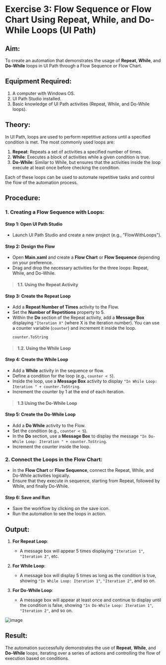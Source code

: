 # Exercise 3: Flow Sequence or Flow Chart Using Repeat, While, and Do-While Loops (UI Path)

## Aim:
To create an automation that demonstrates the usage of **Repeat**, **While**, and **Do-While** loops in UI Path through a Flow Sequence or Flow Chart.

## Equipment Required:
1. A computer with Windows OS.
2. UI Path Studio installed.
3. Basic knowledge of UI Path activities (Repeat, While, and Do-While loops).

## Theory:
In UI Path, loops are used to perform repetitive actions until a specified condition is met. The most commonly used loops are:

1. **Repeat**: Repeats a set of activities a specified number of times.
2. **While**: Executes a block of activities while a given condition is true.
3. **Do-While**: Similar to While, but ensures that the activities inside the loop execute at least once before checking the condition.

Each of these loops can be used to automate repetitive tasks and control the flow of the automation process.

## Procedure:

### 1. **Creating a Flow Sequence with Loops**:
#### Step 1: Open UI Path Studio
- Launch UI Path Studio and create a new project (e.g., "FlowWithLoops").

#### Step 2: Design the Flow
- Open **Main.xaml** and create a **Flow Chart** or **Flow Sequence** depending on your preference.
- Drag and drop the necessary activities for the three loops: Repeat, While, and Do-While.


>#### 1.1. **Using the Repeat Activity**

#### Step 3: Create the Repeat Loop
- Add a **Repeat Number of Times** activity to the Flow.
- Set the **Number of Repetitions** property to 5.
- Within the **Do** section of the Repeat activity, add a **Message Box** displaying `"Iteration X"` (where X is the iteration number). You can use a counter variable (`counter`) and increment it inside the loop.
  ```VB
  counter.ToString
  ```


>#### 1.2. **Using the While Loop**

#### Step 4: Create the While Loop
- Add a **While** activity in the sequence or flow.
- Define a condition for the loop (e.g., `counter < 5`).
- Inside the loop, use a **Message Box** activity to display `"In While Loop: Iteration " + counter.ToString`.
- Increment the counter by 1 at the end of each iteration.


>#### 1.3 **Using the Do-While Loop**

#### Step 5: Create the Do-While Loop
- Add a **Do While** activity to the Flow.
- Set the condition (e.g., `counter < 5`).
- In the **Do** section, use a **Message Box** to display the message `"In Do-While Loop: Iteration " + counter.ToString`.
- Increment the counter inside the loop.


### 2. **Connect the Loops in the Flow Chart**:
- In the **Flow Chart** or **Flow Sequence**, connect the Repeat, While, and Do-While activities logically.
- Ensure that they execute in sequence, starting from Repeat, followed by While, and finally Do-While.

#### Step 6: Save and Run
- Save the workflow by clicking on the save icon.
- Run the automation to see the loops in action.



## Output:
1. **For Repeat Loop**: 
   - A message box will appear 5 times displaying `"Iteration 1"`, `"Iteration 2"`, etc.
   
2. **For While Loop**:
   - A message box will display 5 times as long as the condition is true, showing `"In While Loop: Iteration 1"`, `"Iteration 2"`, and so on.

3. **For Do-While Loop**:
   - A message box will appear at least once and continue to display until the condition is false, showing `"In Do-While Loop: Iteration 1"`, `"Iteration 2"`, and so on.

![image](https://github.com/user-attachments/assets/216c41c9-73d1-4142-b371-2194c10496ed)


## Result:
The automation successfully demonstrates the use of **Repeat**, **While**, and **Do-While** loops, iterating over a series of actions and controlling the flow of execution based on conditions.

